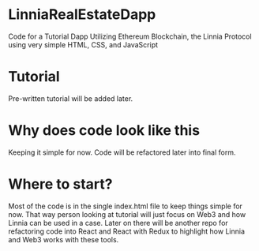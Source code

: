 # LinniaRealEstateDapp
Code for a Tutorial Dapp Utilizing Ethereum Blockchain, the Linnia Protocol using very simple HTML, CSS, and JavaScript

# Tutorial
Pre-written tutorial will be added later. 

# Why does code look like this
Keeping it simple for now. Code will be refactored later into final form.

# Where to start?
Most of the code is in the single index.html file to keep things simple for now. That way person looking at tutorial will just focus on Web3 and how Linnia can be used in a case. Later on there will be another repo for refactoring code into React and React with Redux to highlight how Linnia and Web3 works with these tools.
